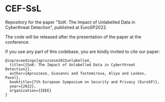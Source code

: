 # CEF-SsL
Repository for the paper "SoK: The Impact of Unlabelled Data in Cyberthreat Detection", published at EuroSP2022.

The code will be released after the presentation of the paper at the conference.

If you use any part of this codebase, you are kindly invited to cite our paper:

```
@inproceedings{apruzzese2022unlabelled,
  title={{SoK: The Impact of Unlabelled Data in Cyberthreat Detection}},
  author={Apruzzese, Giovanni and Tastemirova, Aliya and Laskov, Pavel},
  booktitle={7th European Symposium on Security and Privacy (EuroSP)},
  year={2022},
  organization={IEEE}
}
```
